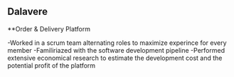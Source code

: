 ## Dalavere

**Order & Delivery Platform

-Worked in a scrum team alternating roles to maximize experince for every member
-Familiriazed with the software development pipeline
-Performed extensive economical research to estimate the development cost and the potential profit of the platform    


